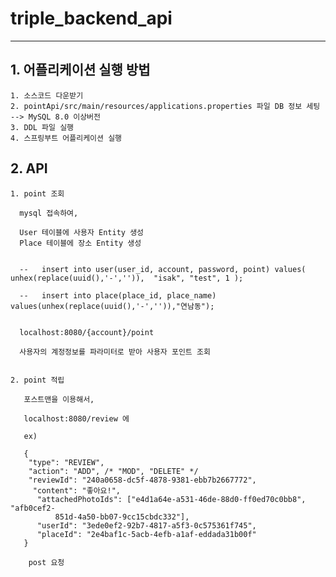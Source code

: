 # triple_backend_api

---


## 1. 어플리케이션 실행 방법 

    1. 소스코드 다운받기 
    2. pointApi/src/main/resources/applications.properties 파일 DB 정보 세팅 --> MySQL 8.0 이상버전 
    3. DDL 파일 실행 
    4. 스프링부트 어플리케이션 실행 
    
    
    
## 2. API 

    1. point 조회 
      
      mysql 접속하여, 
      
      User 테이블에 사용자 Entity 생성 
      Place 테이블에 장소 Entity 생성
      
      
      --   insert into user(user_id, account, password, point) values( unhex(replace(uuid(),'-','')),  "isak", "test", 1 ); 
        
      --   insert into place(place_id, place_name) values(unhex(replace(uuid(),'-','')),"연남동");
      
  
      localhost:8080/{account}/point 
      
      사용자의 계정정보를 파라미터로 받아 사용자 포인트 조회 
      
    
    2. point 적립 
       
       포스트맨을 이용해서,  
       
       localhost:8080/review 에 
       
       ex) 
       
       {
        "type": "REVIEW",
        "action": "ADD", /* "MOD", "DELETE" */
        "reviewId": "240a0658-dc5f-4878-9381-ebb7b2667772",
         "content": "좋아요!",
          "attachedPhotoIds": ["e4d1a64e-a531-46de-88d0-ff0ed70c0bb8", "afb0cef2-
              851d-4a50-bb07-9cc15cbdc332"],
          "userId": "3ede0ef2-92b7-4817-a5f3-0c575361f745",
          "placeId": "2e4baf1c-5acb-4efb-a1af-eddada31b00f" 
       }
     
        post 요청 
        
     
     
